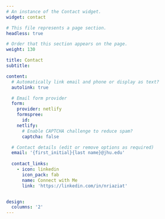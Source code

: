 ```yaml
---
# An instance of the Contact widget.
widget: contact

# This file represents a page section.
headless: true

# Order that this section appears on the page.
weight: 130

title: Contact
subtitle:

content:
  # Automatically link email and phone or display as text?
  autolink: true

  # Email form provider
  form:
    provider: netlify
    formspree:
      id:
    netlify:
      # Enable CAPTCHA challenge to reduce spam?
      captcha: false

  # Contact details (edit or remove options as required)
  email: '{first_initial}{last name}@jhu.edu'
  
  contact_links:
    - icon: linkedin
      icon_pack: fab
      name: Connect with Me
      link: 'https://linkedin.com/in/nriaziat'


design:
  columns: '2'
---
```


